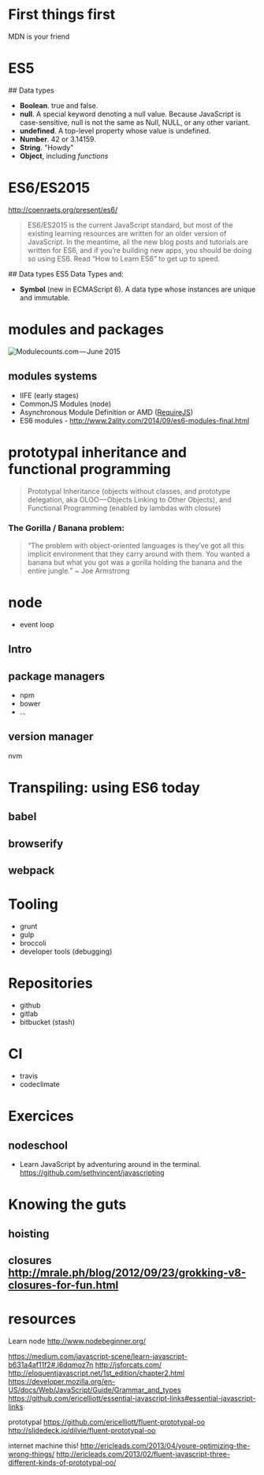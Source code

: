 # First things first
MDN is your friend

# ES5
## Data types
* **Boolean**. true and false.
* **null**. A special keyword denoting a null value. Because JavaScript is case-sensitive, null is not the same as Null, NULL, or any other variant.
* **undefined**. A top-level property whose value is undefined.
* **Number**. 42 or 3.14159.
* **String**. "Howdy"
* **Object**, including *functions*

# ES6/ES2015
http://coenraets.org/present/es6/
> ES6/ES2015 is the current JavaScript standard, but most of the existing learning resources are written for an older version of JavaScript. In the meantime, all the new blog posts and tutorials are written for ES6, and if you’re building new apps, you should be doing so using ES6. Read “How to Learn ES6” to get up to speed.

## Data types
ES5 Data Types and:
* **Symbol** (new in ECMAScript 6). A data type whose instances are unique and immutable.


# modules and packages
![Modulecounts.com — June 2015](https://cdn-images-1.medium.com/max/800/1*43oJh5d5f_nluvByRPrgvw.png)

## modules systems
* IIFE (early stages)
* CommonJS Modules (node)
* Asynchronous Module Definition or AMD ([RequireJS](http://requirejs.org/))
* ES6 modules - http://www.2ality.com/2014/09/es6-modules-final.html


# prototypal inheritance and functional programming
> Prototypal Inheritance (objects without classes, and prototype delegation, aka OLOO — Objects Linking to Other Objects), and
Functional Programming (enabled by lambdas with closure)

### The Gorilla / Banana problem:
> “The problem with object-oriented languages is they’ve got all this implicit environment that they carry around with them. You wanted a banana but what you got was a gorilla holding the banana and the entire jungle.” ~ Joe Armstrong

# node
 * event loop

## Intro


## package managers
* npm
* bower
* ...

## version manager
nvm

# Transpiling: using ES6 today

## babel
## browserify
## webpack


# Tooling
 * grunt
 * gulp
 * broccoli
 * developer tools (debugging)

# Repositories
 * github
 * gitlab
 * bitbucket (stash)

# CI
 * travis
 * codeclimate

# Exercices

## nodeschool
  * Learn JavaScript by adventuring around in the terminal. https://github.com/sethvincent/javascripting

# Knowing the guts
## hoisting
## closures http://mrale.ph/blog/2012/09/23/grokking-v8-closures-for-fun.html

# resources

Learn node
http://www.nodebeginner.org/

https://medium.com/javascript-scene/learn-javascript-b631a4af11f2#.l6dqmoz7n
http://jsforcats.com/
http://eloquentjavascript.net/1st_edition/chapter2.html
https://developer.mozilla.org/en-US/docs/Web/JavaScript/Guide/Grammar_and_types
https://github.com/ericelliott/essential-javascript-links#essential-javascript-links

prototypal
https://github.com/ericelliott/fluent-prototypal-oo
http://slidedeck.io/dilvie/fluent-prototypal-oo

internet machine this!
http://ericleads.com/2013/04/youre-optimizing-the-wrong-things/
http://ericleads.com/2013/02/fluent-javascript-three-different-kinds-of-prototypal-oo/
